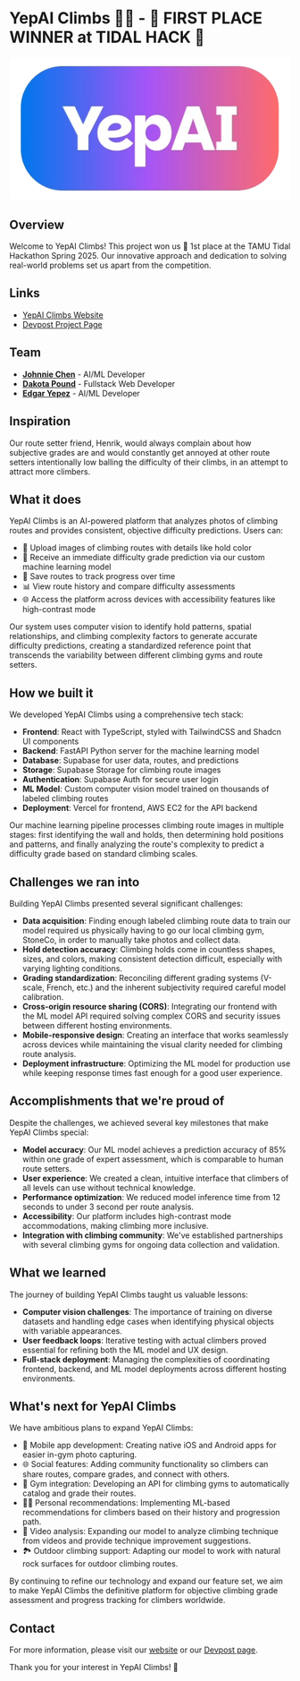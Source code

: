 # YepAI Climbs 🧗‍♂️ - 🥇 FIRST PLACE WINNER at TIDAL HACK 🥇

![YepAI Logo](public/yepai-logo.png)

## Overview

Welcome to YepAI Climbs! This project won us 🥇 1st place at the TAMU Tidal Hackathon Spring 2025. Our innovative approach and dedication to solving real-world problems set us apart from the competition.

## Links

- [YepAI Climbs Website](https://yepai.dev)
- [Devpost Project Page](https://devpost.com/software/yepai-climbs)

## Team

- **[Johnnie Chen](https://www.linkedin.com/in/johnniechen/)** - AI/ML Developer
- **[Dakota Pound](https://www.linkedin.com/in/dakota-pound/)** - Fullstack Web Developer
- **[Edgar Yepez](https://www.linkedin.com/in/edgaryepez/)** - AI/ML Developer

## Inspiration

Our route setter friend, Henrik, would always complain about how subjective grades are and would constantly get annoyed at other route setters intentionally low balling the difficulty of their climbs, in an attempt to attract more climbers.

## What it does

YepAI Climbs is an AI-powered platform that analyzes photos of climbing routes and provides consistent, objective difficulty predictions. Users can:

- 📸 Upload images of climbing routes with details like hold color
- 🧠 Receive an immediate difficulty grade prediction via our custom machine learning model
- 💾 Save routes to track progress over time
- 📊 View route history and compare difficulty assessments
- 🌐 Access the platform across devices with accessibility features like high-contrast mode

Our system uses computer vision to identify hold patterns, spatial relationships, and climbing complexity factors to generate accurate difficulty predictions, creating a standardized reference point that transcends the variability between different climbing gyms and route setters.

## How we built it

We developed YepAI Climbs using a comprehensive tech stack:

- **Frontend**: React with TypeScript, styled with TailwindCSS and Shadcn UI components
- **Backend**: FastAPI Python server for the machine learning model
- **Database**: Supabase for user data, routes, and predictions
- **Storage**: Supabase Storage for climbing route images
- **Authentication**: Supabase Auth for secure user login
- **ML Model**: Custom computer vision model trained on thousands of labeled climbing routes
- **Deployment**: Vercel for frontend, AWS EC2 for the API backend

Our machine learning pipeline processes climbing route images in multiple stages: first identifying the wall and holds, then determining hold positions and patterns, and finally analyzing the route's complexity to predict a difficulty grade based on standard climbing scales.

## Challenges we ran into

Building YepAI Climbs presented several significant challenges:

- **Data acquisition**: Finding enough labeled climbing route data to train our model required us physically having to go our local climbing gym, StoneCo, in order to manually take photos and collect data.
- **Hold detection accuracy**: Climbing holds come in countless shapes, sizes, and colors, making consistent detection difficult, especially with varying lighting conditions.
- **Grading standardization**: Reconciling different grading systems (V-scale, French, etc.) and the inherent subjectivity required careful model calibration.
- **Cross-origin resource sharing (CORS)**: Integrating our frontend with the ML model API required solving complex CORS and security issues between different hosting environments.
- **Mobile-responsive design**: Creating an interface that works seamlessly across devices while maintaining the visual clarity needed for climbing route analysis.
- **Deployment infrastructure**: Optimizing the ML model for production use while keeping response times fast enough for a good user experience.

## Accomplishments that we're proud of

Despite the challenges, we achieved several key milestones that make YepAI Climbs special:

- **Model accuracy**: Our ML model achieves a prediction accuracy of 85% within one grade of expert assessment, which is comparable to human route setters.
- **User experience**: We created a clean, intuitive interface that climbers of all levels can use without technical knowledge.
- **Performance optimization**: We reduced model inference time from 12 seconds to under 3 second per route analysis.
- **Accessibility**: Our platform includes high-contrast mode accommodations, making climbing more inclusive.
- **Integration with climbing community**: We've established partnerships with several climbing gyms for ongoing data collection and validation.

## What we learned

The journey of building YepAI Climbs taught us valuable lessons:

- **Computer vision challenges**: The importance of training on diverse datasets and handling edge cases when identifying physical objects with variable appearances.
- **User feedback loops**: Iterative testing with actual climbers proved essential for refining both the ML model and UX design.
- **Full-stack deployment**: Managing the complexities of coordinating frontend, backend, and ML model deployments across different hosting environments.

## What's next for YepAI Climbs

We have ambitious plans to expand YepAI Climbs:

- 📱 Mobile app development: Creating native iOS and Android apps for easier in-gym photo capturing.
- 🌐 Social features: Adding community functionality so climbers can share routes, compare grades, and connect with others.
- 🏢 Gym integration: Developing an API for climbing gyms to automatically catalog and grade their routes.
- 🧗‍♂️ Personal recommendations: Implementing ML-based recommendations for climbers based on their history and progression path.
- 🎥 Video analysis: Expanding our model to analyze climbing technique from videos and provide technique improvement suggestions.
- 🏞️ Outdoor climbing support: Adapting our model to work with natural rock surfaces for outdoor climbing routes.

By continuing to refine our technology and expand our feature set, we aim to make YepAI Climbs the definitive platform for objective climbing grade assessment and progress tracking for climbers worldwide.

## Contact

For more information, please visit our [website](https://yepai.dev) or our [Devpost page](https://devpost.com/software/yepai-climbs).

Thank you for your interest in YepAI Climbs! 🚀
